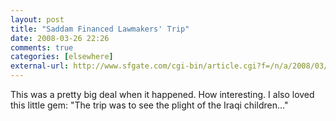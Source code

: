 ```yaml
---
layout: post  
title: "Saddam Financed Lawmakers' Trip"  
date: 2008-03-26 22:26  
comments: true  
categories: [elsewhere]
external-url: http://www.sfgate.com/cgi-bin/article.cgi?f=/n/a/2008/03/26/national/w144451D25.DTL  
---
```


This was a pretty big deal when it happened. How interesting. I also loved this little gem: "The trip was to see the plight of the Iraqi children..."
